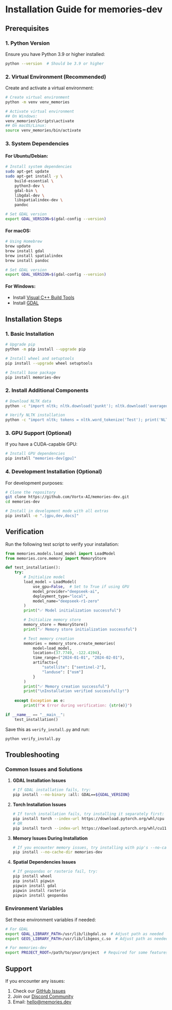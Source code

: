 # Installation Guide for memories-dev

## Prerequisites

### 1. Python Version
Ensure you have Python 3.9 or higher installed:
```bash
python --version  # Should be 3.9 or higher
```

### 2. Virtual Environment (Recommended)
Create and activate a virtual environment:

```bash
# Create virtual environment
python -m venv venv_memories

# Activate virtual environment
## On Windows:
venv_memories\Scripts\activate
## On macOS/Linux:
source venv_memories/bin/activate
```

### 3. System Dependencies

#### For Ubuntu/Debian:
```bash
# Install system dependencies
sudo apt-get update
sudo apt-get install -y \
    build-essential \
    python3-dev \
    gdal-bin \
    libgdal-dev \
    libspatialindex-dev \
    pandoc

# Set GDAL version
export GDAL_VERSION=$(gdal-config --version)
```

#### For macOS:
```bash
# Using Homebrew
brew update
brew install gdal
brew install spatialindex
brew install pandoc

# Set GDAL version
export GDAL_VERSION=$(gdal-config --version)
```

#### For Windows:
- Install [Visual C++ Build Tools](https://visualstudio.microsoft.com/visual-cpp-build-tools/)
- Install [GDAL](https://www.gisinternals.com/release.php)

## Installation Steps

### 1. Basic Installation

```bash
# Upgrade pip
python -m pip install --upgrade pip

# Install wheel and setuptools
pip install --upgrade wheel setuptools

# Install base package
pip install memories-dev
```

### 2. Install Additional Components

```bash
# Download NLTK data
python -c "import nltk; nltk.download('punkt'); nltk.download('averaged_perceptron_tagger'); nltk.download('maxent_ne_chunker'); nltk.download('words')"

# Verify NLTK installation
python -c "import nltk; tokens = nltk.word_tokenize('Test'); print('NLTK installation successful!')"
```

### 3. GPU Support (Optional)
If you have a CUDA-capable GPU:

```bash
# Install GPU dependencies
pip install "memories-dev[gpu]"
```

### 4. Development Installation (Optional)
For development purposes:

```bash
# Clone the repository
git clone https://github.com/Vortx-AI/memories-dev.git
cd memories-dev

# Install in development mode with all extras
pip install -e ".[gpu,dev,docs]"
```

## Verification

Run the following test script to verify your installation:

```python
from memories.models.load_model import LoadModel
from memories.core.memory import MemoryStore

def test_installation():
    try:
        # Initialize model
        load_model = LoadModel(
            use_gpu=False,  # Set to True if using GPU
            model_provider="deepseek-ai",
            deployment_type="local",
            model_name="deepseek-r1-zero"
        )
        print("✅ Model initialization successful")

        # Initialize memory store
        memory_store = MemoryStore()
        print("✅ Memory store initialization successful")

        # Test memory creation
        memories = memory_store.create_memories(
            model=load_model,
            location=(37.7749, -122.4194),
            time_range=("2024-01-01", "2024-02-01"),
            artifacts={
                "satellite": ["sentinel-2"],
                "landuse": ["osm"]
            }
        )
        print("✅ Memory creation successful")
        print("\nInstallation verified successfully!")
        
    except Exception as e:
        print(f"❌ Error during verification: {str(e)}")

if __name__ == "__main__":
    test_installation()
```

Save this as `verify_install.py` and run:
```bash
python verify_install.py
```

## Troubleshooting

### Common Issues and Solutions

1. **GDAL Installation Issues**
   ```bash
   # If GDAL installation fails, try:
   pip install --no-binary :all: GDAL==${GDAL_VERSION}
   ```

2. **Torch Installation Issues**
   ```bash
   # If torch installation fails, try installing it separately first:
   pip install torch --index-url https://download.pytorch.org/whl/cpu  # For CPU
   # OR
   pip install torch --index-url https://download.pytorch.org/whl/cu118  # For CUDA 11.8
   ```

3. **Memory Issues During Installation**
   ```bash
   # If you encounter memory issues, try installing with pip's --no-cache option:
   pip install --no-cache-dir memories-dev
   ```

4. **Spatial Dependencies Issues**
   ```bash
   # If geopandas or rasterio fail, try:
   pip install wheel
   pip install pipwin
   pipwin install gdal
   pipwin install rasterio
   pipwin install geopandas
   ```

### Environment Variables

Set these environment variables if needed:
```bash
# For GDAL
export GDAL_LIBRARY_PATH=/usr/lib/libgdal.so  # Adjust path as needed
export GEOS_LIBRARY_PATH=/usr/lib/libgeos_c.so  # Adjust path as needed

# For memories-dev
export PROJECT_ROOT=/path/to/your/project  # Required for some features
```

## Support

If you encounter any issues:
1. Check our [GitHub Issues](https://github.com/Vortx-AI/memories-dev/issues)
2. Join our [Discord Community](https://discord.gg/7qAFEekp)
3. Email: hello@memories.dev 
